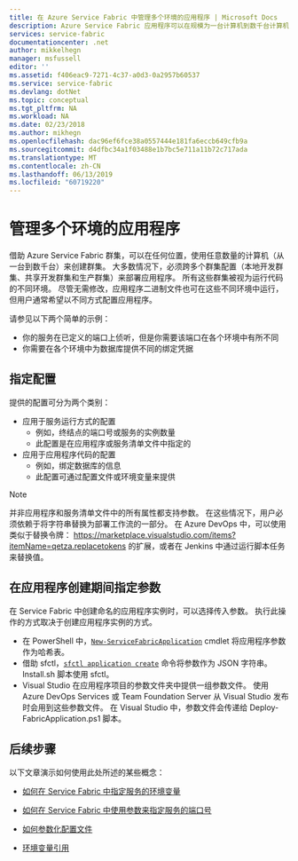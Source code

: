 ```yaml
---
title: 在 Azure Service Fabric 中管理多个环境的应用程序 | Microsoft Docs
description: Azure Service Fabric 应用程序可以在规模为一台计算机到数千台计算机的群集上运行。 在某些情况下，需要以不同的方式针对各种环境配置应用程序。 本文介绍如何为每个环境定义不同的应用程序参数。
services: service-fabric
documentationcenter: .net
author: mikkelhegn
manager: msfussell
editor: ''
ms.assetid: f406eac9-7271-4c37-a0d3-0a2957b60537
ms.service: service-fabric
ms.devlang: dotNet
ms.topic: conceptual
ms.tgt_pltfrm: NA
ms.workload: NA
ms.date: 02/23/2018
ms.author: mikhegn
ms.openlocfilehash: dac96ef6fce38a0557444e181fa6eccb649cfb9a
ms.sourcegitcommit: d4dfbc34a1f03488e1b7bc5e711a11b72c717ada
ms.translationtype: MT
ms.contentlocale: zh-CN
ms.lasthandoff: 06/13/2019
ms.locfileid: "60719220"
---
```

# <a name="manage-applications-for-multiple-environments"></a>管理多个环境的应用程序

借助 Azure Service Fabric 群集，可以在任何位置，使用任意数量的计算机（从一台到数千台）来创建群集。 大多数情况下，必须跨多个群集配置（本地开发群集、共享开发群集和生产群集）来部署应用程序。 所有这些群集被视为运行代码的不同环境。 尽管无需修改，应用程序二进制文件也可在这些不同环境中运行，但用户通常希望以不同方式配置应用程序。

请参见以下两个简单的示例：
  - 你的服务在已定义的端口上侦听，但是你需要该端口在各个环境中有所不同
  - 你需要在各个环境中为数据库提供不同的绑定凭据

## <a name="specifying-configuration"></a>指定配置

提供的配置可分为两个类别：

- 应用于服务运行方式的配置
  - 例如，终结点的端口号或服务的实例数量
  - 此配置是在应用程序或服务清单文件中指定的
- 应用于应用程序代码的配置
  - 例如，绑定数据库的信息
  - 此配置可通过配置文件或环境变量来提供

> [!NOTE]
> 并非应用程序和服务清单文件中的所有属性都支持参数。
> 在这些情况下，用户必须依赖于将字符串替换为部署工作流的一部分。 在 Azure DevOps 中，可以使用类似于替换令牌： https://marketplace.visualstudio.com/items?itemName=qetza.replacetokens 的扩展，或者在 Jenkins 中通过运行脚本任务来替换值。
>

## <a name="specifying-parameters-during-application-creation"></a>在应用程序创建期间指定参数

在 Service Fabric 中创建命名的应用程序实例时，可以选择传入参数。 执行此操作的方式取决于创建应用程序实例的方式。

  - 在 PowerShell 中，[`New-ServiceFabricApplication`](https://docs.microsoft.com/powershell/module/servicefabric/new-servicefabricapplication?view=azureservicefabricps) cmdlet 将应用程序参数作为哈希表。
  - 借助 sfctl，[`sfctl application create`](https://docs.microsoft.com/azure/service-fabric/service-fabric-sfctl-application#sfctl-application-create) 命令将参数作为 JSON 字符串。 Install.sh 脚本使用 sfctl。
  - Visual Studio 在应用程序项目的参数文件夹中提供一组参数文件。 使用 Azure DevOps Services 或 Team Foundation Server 从 Visual Studio 发布时会用到这些参数文件。 在 Visual Studio 中，参数文件会传递给 Deploy-FabricApplication.ps1 脚本。

## <a name="next-steps"></a>后续步骤
以下文章演示如何使用此处所述的某些概念：

- [如何在 Service Fabric 中指定服务的环境变量](service-fabric-how-to-specify-environment-variables.md)
- [如何在 Service Fabric 中使用参数来指定服务的端口号](service-fabric-how-to-specify-port-number-using-parameters.md)
- [如何参数化配置文件](service-fabric-how-to-parameterize-configuration-files.md)

- [环境变量引用](service-fabric-environment-variables-reference.md)
